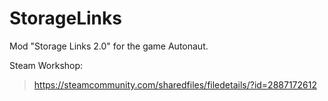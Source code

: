 # StorageLinks
Mod "Storage Links 2.0" for the game Autonaut.

Steam Workshop:
>https://steamcommunity.com/sharedfiles/filedetails/?id=2887172612
